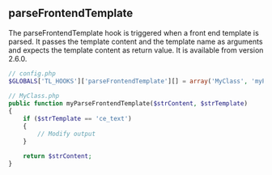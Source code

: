 parseFrontendTemplate
---------------------

The parseFrontendTemplate hook is triggered when a front end template is parsed. It passes the template content and the template name as arguments and expects the template content as return value. It is available from version 2.6.0.

```php
// config.php
$GLOBALS['TL_HOOKS']['parseFrontendTemplate'][] = array('MyClass', 'myParseFrontendTemplate');
 
// MyClass.php
public function myParseFrontendTemplate($strContent, $strTemplate)
{
    if ($strTemplate == 'ce_text')
    {
        // Modify output
    }
 
    return $strContent;
}
``` 

